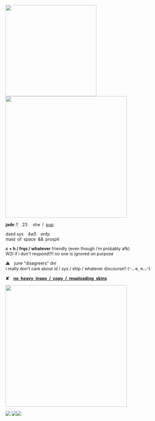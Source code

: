 <img src="https://files.catbox.moe/byzgft.gif" align="left" style="width: 300px;">
<p align="left"><img src="https://files.catbox.moe/ylet4b.png" style="width: 400px;"></p>
<b>jade</b> <i>!!</i> 23  she / <a href="https://pronouns.cc/@lofaf/jade">pup</a> </h3>
<p>dxed sys 4w5 enfp
</br>maid of space && prospit</p>
<p><b>c + h / frqs / whatever</b> friendly (even though i'm probably afk)
</br>W2I if i don't respond!!!! no one is ignored on purpose
<p>⚠️ june "disagreers" dni</b>
</br>i really don't care about id / sys / ship / whatever discourse!! (ᐡ⸝⸝𖦹  ̫ 𖦹⸝⸝ᐡ)</p>
<p><b>✘ <ins>no heavy inspo / copy / reuploading skins</b></ins></p>
<p><img src="https://64.media.tumblr.com/334ef3928a5d5ec2e45bd59d90425e58/3d346fea3a4ecdaa-52/s1280x1920/b62aaa9cba5f428d5a311f99e7ad7965b2a551e4.png" style="width: 400px;"></p>
<p align="left"><img src="https://files.catbox.moe/ru8qxl.png"> <img src="https://files.catbox.moe/o79ph6.png"><img src="https://files.catbox.moe/l7dxq2.png"></p>
